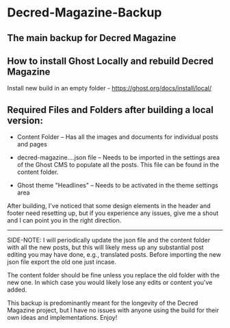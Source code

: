 # Decred-Magazine-Backup
 The main backup for Decred Magazine
---

## How to install Ghost Locally and rebuild Decred Magazine
Install new build in an empty folder - https://ghost.org/docs/install/local/

## Required Files and Folders after building a local version:

* Content Folder – Has all the images and documents for individual posts and pages
* decred-magazine....json file – Needs to be imported in the settings area of the Ghost CMS to populate all the posts. This file can be found in the content folder.

* Ghost theme "Headlines" – Needs to be activated in the theme settings area


After building, I've noticed that some design elements in the header and footer need resetting up, 
but if you experience any issues, give me a shout and I can point you in the right direction.



---
SIDE-NOTE: I will periodically update the json file and the content folder with all the new posts, but this will 
likely mess up any substantial post editing you may have done, e.g., translated posts. Before importing the new 
json file export the old one just incase.

The content folder should be fine unless you replace the old folder with the new one. In which case you would likely
lose any edits or content you've added.

This backup is predominantly meant for the longevity of the Decred Magazine project, but I have no issues with anyone 
using the build for their own ideas and implementations. Enjoy!
